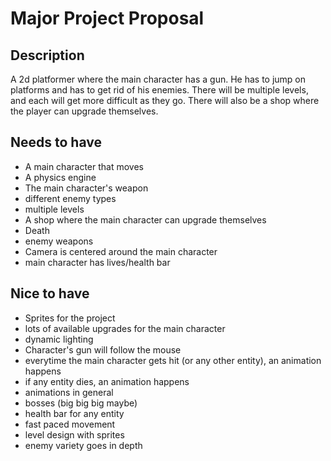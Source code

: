 # Major Project Proposal


## Description
A 2d platformer where the main character has a gun. He has to jump on platforms and has to get rid of his enemies. There will be multiple levels, and each will get more difficult as they go. There will also be a shop where the player can upgrade themselves.

## Needs to have
- A main character that moves
- A physics engine
- The main character's weapon
- different enemy types
- multiple levels
- A shop where the main character can upgrade themselves
- Death
- enemy weapons
- Camera is centered around the main character
- main character has lives/health bar

## Nice to have
- Sprites for the project
- lots of available upgrades for the main character
- dynamic lighting
- Character's gun will follow the mouse
- everytime the main character gets hit (or any other entity), an animation happens
- if any entity dies, an animation happens
- animations in general
- bosses (big big big maybe)
- health bar for any entity
- fast paced movement
- level design with sprites
- enemy variety goes in depth


